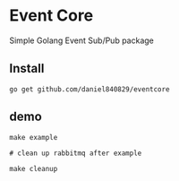# Event Core

Simple Golang Event Sub/Pub package

## Install

```
go get github.com/daniel840829/eventcore
```

## demo
```
make example

# clean up rabbitmq after example

make cleanup
```
